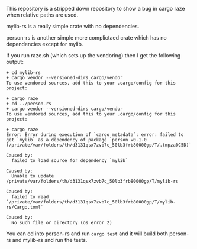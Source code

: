 This repository is a stripped down repository to show a bug in cargo raze
when relative paths are used.

mylib-rs is a really simple crate with no dependencies.

person-rs is another simple more complictaed crate which
has no dependencies except for mylib.

If you run raze.sh (which sets up the vendoring) then I get the following output:
```
+ cd mylib-rs
+ cargo vendor --versioned-dirs cargo/vendor
To use vendored sources, add this to your .cargo/config for this project:

+ cargo raze
+ cd ../person-rs
+ cargo vendor --versioned-dirs cargo/vendor
To use vendored sources, add this to your .cargo/config for this project:

+ cargo raze
Error: Error during execution of `cargo metadata`: error: failed to get `mylib` as a dependency of package `person v0.1.0 (/private/var/folders/th/d3131qsx7zvb7c_50lb3frb80000gp/T/.tmpza0C5D)`

Caused by:
  failed to load source for dependency `mylib`

Caused by:
  Unable to update /private/var/folders/th/d3131qsx7zvb7c_50lb3frb80000gp/T/mylib-rs

Caused by:
  failed to read `/private/var/folders/th/d3131qsx7zvb7c_50lb3frb80000gp/T/mylib-rs/Cargo.toml`

Caused by:
  No such file or directory (os error 2)
```

You can cd into person-rs and run `cargo test` and it will build both person-rs and mylib-rs and run the tests.
